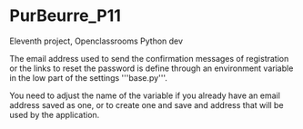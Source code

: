 # PurBeurre_P11

Eleventh project, Openclassrooms Python dev

The email address used to send the confirmation messages of registration or the links to reset the password is define through an environment variable in the low part of the settings '''base.py'''.

You need to adjust the name of the variable if you already have an email address saved as one, or to create one and save and address that will be used by the application.
